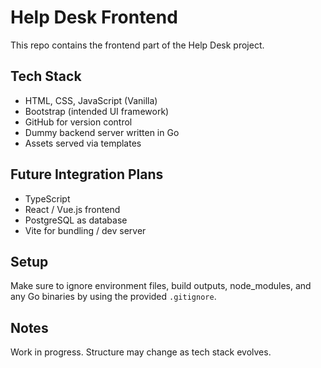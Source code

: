 # Help Desk Frontend

This repo contains the frontend part of the Help Desk project.

## Tech Stack
- HTML, CSS, JavaScript (Vanilla)
- Bootstrap (intended UI framework)
- GitHub for version control
- Dummy backend server written in Go
- Assets served via templates

## Future Integration Plans
- TypeScript
- React / Vue.js frontend
- PostgreSQL as database
- Vite for bundling / dev server

## Setup
Make sure to ignore environment files, build outputs, node_modules, and any Go binaries by using the provided `.gitignore`.

## Notes
Work in progress. Structure may change as tech stack evolves.
